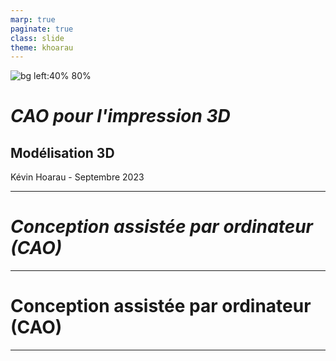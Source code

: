 ```yaml
---
marp: true
paginate: true
class: slide
theme: khoarau
---
```


<!-- _class: title -->
![bg left:40% 80%](images/cm3/)
# ***CAO pour l'impression 3D***
## Modélisation 3D
Kévin Hoarau - Septembre 2023

---
<!-- header: Systèmes de données massives -->
<!-- _class: title -->
# ***Conception assistée par ordinateur (CAO)***

---

# Conception assistée par ordinateur (CAO)

---